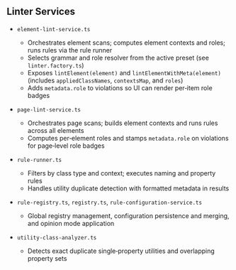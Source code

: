 ## Linter Services

- `element-lint-service.ts`

  - Orchestrates element scans; computes element contexts and roles; runs rules via the rule runner
  - Selects grammar and role resolver from the active preset (see `linter.factory.ts`)
  - Exposes `lintElement(element)` and `lintElementWithMeta(element)` (includes `appliedClassNames`, `contextsMap`, and `roles`)
  - Adds `metadata.role` to violations so UI can render per‑item role badges

- `page-lint-service.ts`

  - Orchestrates page scans; builds element contexts and runs rules across all elements
  - Computes per‑element roles and stamps `metadata.role` on violations for page‑level role badges

- `rule-runner.ts`

  - Filters by class type and context; executes naming and property rules
  - Handles utility duplicate detection with formatted metadata in results

- `rule-registry.ts`, `registry.ts`, `rule-configuration-service.ts`

  - Global registry management, configuration persistence and merging, and opinion mode application

- `utility-class-analyzer.ts`
  - Detects exact duplicate single‑property utilities and overlapping property sets
